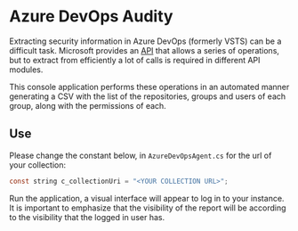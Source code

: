 # Azure DevOps Audity

Extracting security information in Azure DevOps (formerly VSTS) can be a difficult task.
Microsoft provides an [API](https://docs.microsoft.com/en-us/rest/api/azure/devops/?view=azure-devops-rest-5.0) that allows a series of operations, but to extract from efficiently a lot of calls is required in different API modules.

This console application performs these operations in an automated manner generating a CSV with the list of the repositories, groups and users of each group, along with the permissions of each.

## Use
Please change the constant below, in `AzureDevOpsAgent.cs` for the url of your collection:

```c
const string c_collectionUri = "<YOUR COLLECTION URL>";
```

Run the application, a visual interface will appear to log in to your instance. It is important to emphasize that the visibility of the report will be according to the visibility that the logged in user has.
